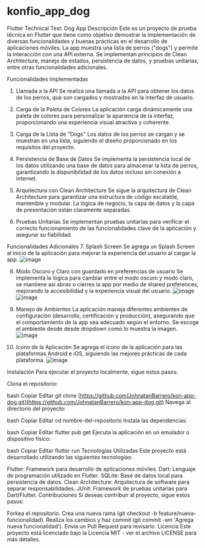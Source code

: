# konfio_app_dog

Flutter Technical Test: Dog App
Descripción
Este es un proyecto de prueba técnica en Flutter que tiene como objetivo demostrar la implementación de diversas funcionalidades y buenas prácticas en el desarrollo de aplicaciones móviles. La app muestra una lista de perros ("dogs") y permite la interacción con una API externa. Se implementan principios de Clean Architecture, manejo de estados, persistencia de datos, y pruebas unitarias, entre otras funcionalidades adicionales.

Funcionalidades Implementadas
1. Llamada a la API
Se realiza una llamada a la API para obtener los datos de los perros, que son cargados y mostrados en la interfaz de usuario.


2. Carga de la Paleta de Colores
La aplicación carga dinámicamente una paleta de colores para personalizar la apariencia de la interfaz, proporcionando una experiencia visual atractiva y coherente.


3. Carga de la Lista de "Dogs"
Los datos de los perros se cargan y se muestran en una lista, siguiendo el diseño proporcionado en los requisitos del proyecto.


4. Persistencia de Base de Datos
Se implementa la persistencia local de los datos utilizando una base de datos para almacenar la lista de perros, garantizando la disponibilidad de los datos incluso sin conexión a internet.


5. Arquitectura con Clean Architecture
Se sigue la arquitectura de Clean Architecture para garantizar una estructura de código escalable, mantenible y modular. La lógica de negocio, la capa de datos y la capa de presentación están claramente separadas.


6. Pruebas Unitarias
Se implementan pruebas unitarias para verificar el correcto funcionamiento de las funcionalidades clave de la aplicación y asegurar su fiabilidad.


Funcionalidades Adicionales
7. Splash Screen
Se agrega un Splash Screen al inicio de la aplicación para mejorar la experiencia del usuario al cargar la app.
![image](https://github.com/user-attachments/assets/a4afada6-f3b2-4135-8a55-4ef702546c5b)



8. Modo Oscuro y Claro con guardado en preferencias de usuario
Se implementa la lógica para cambiar entre el modo oscuro y modo claro, se mantiene asi abras o cierres la app por medio de shared preferences, mejorando la accesibilidad y la experiencia visual del usuario.
![image](https://github.com/user-attachments/assets/67c64f6d-dc05-4e88-8239-8eee8a3df1ff)
![image](https://github.com/user-attachments/assets/0231d6f5-567b-4b28-9784-2c30ac051d70)



10. Manejo de Ambientes
La aplicación maneja diferentes ambientes de configuración (desarrollo, certificación y producción), asegurando que el comportamiento de la app sea adecuado según el entorno.
Se escoge el ambiente desde desde dropdown como lo muestra la imagen.
![image](https://github.com/user-attachments/assets/4ff8143e-797d-4515-ba26-a2f12f3cb98e)



12. Icono de la Aplicación
Se agrega el icono de la aplicación para las plataformas Android e iOS, siguiendo las mejores prácticas de cada plataforma.
![image](https://github.com/user-attachments/assets/bbb4e835-fcbd-4c12-a914-63b1e350ba88)


Instalación
Para ejecutar el proyecto localmente, sigue estos pasos:

Clona el repositorio:

bash
Copiar
Editar
git clone [https://github.com/JohnatanBarrero/kon-app-dog.git](https://github.com/JohnatanBarrero/kon-app-dog.git)
Navega al directorio del proyecto:

bash
Copiar
Editar
cd nombre-del-repositorio
Instala las dependencias:

bash
Copiar
Editar
flutter pub get
Ejecuta la aplicación en un emulador o dispositivo físico:

bash
Copiar
Editar
flutter run
Tecnologías Utilizadas
Este proyecto está desarrollado utilizando las siguientes tecnologías:

Flutter: Framework para desarrollo de aplicaciones móviles.
Dart: Lenguaje de programación utilizado en Flutter.
SQLite: Base de datos local para persistencia de datos.
Clean Architecture: Arquitectura de software para separar responsabilidades.
JUnit: Framework de pruebas unitarias para Dart/Flutter.
Contribuciones
Si deseas contribuir al proyecto, sigue estos pasos:

Forkea el repositorio.
Crea una nueva rama (git checkout -b feature/nueva-funcionalidad).
Realiza los cambios y haz commit (git commit -am 'Agrega nueva funcionalidad').
Envía un Pull Request para revisarlo.
Licencia
Este proyecto está licenciado bajo la Licencia MIT - ver el archivo LICENSE para más detalles.
